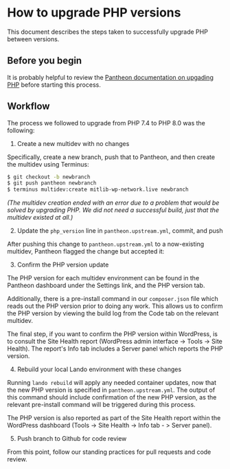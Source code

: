 # How to upgrade PHP versions

This document describes the steps taken to successfully upgrade PHP between
versions.

## Before you begin

It is probably helpful to review the [Pantheon documentation on upgading PHP](https://docs.pantheon.io/guides/php/php-versions#change-the-php-version-on-a-new-multidev)
before starting this process.

## Workflow

The process we followed to upgrade from PHP 7.4 to PHP 8.0 was the following:

1. Create a new multidev with no changes

Specifically, create a new branch, push that to Pantheon, and then create the
multidev using Terminus:

```bash
$ git checkout -b newbranch
$ git push pantheon newbranch
$ terminus multidev:create mitlib-wp-network.live newbranch
```

_(The multidev creation ended with an error due to a problem that would be
solved by upgrading PHP. We did not need a successful build, just that the
multidev existed at all.)_

2. Update the `php_version` line in `pantheon.upstream.yml`, commit, and push

After pushing this change to `pantheon.upstream.yml` to a now-existing multidev,
Pantheon flagged the change but accepted it:

3. Confirm the PHP version update

The PHP version for each multidev environment can be found in the Pantheon
dashboard under the Settings link, and the PHP version tab.

Additionally, there is a pre-install command in our `composer.json` file which
reads out the PHP version prior to doing any work. This allows us to confirm
the PHP version by viewing the build log from the Code tab on the relevant
multidev.

The final step, if you want to confirm the PHP version within WordPress, is to
consult the Site Health report (WordPress admin interface -> Tools -> Site
Health). The report's Info tab includes a Server panel which reports the PHP
version.

4. Rebuild your local Lando environment with these changes

Running `lando rebuild` will apply any needed container updates, now that the
new PHP version is specified in `pantheon.upstream.yml`. The output of this
command should include confirmation of the new PHP version, as the relevant
pre-install command will be triggered during this process.

The PHP version is also reported as part of the Site Health report within the
WordPress dashboard (Tools -> Site Health -> Info tab - > Server panel).

5. Push branch to Github for code review

From this point, follow our standing practices for pull requests and code
review.
